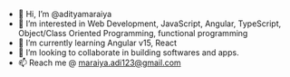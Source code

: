 - 👋 Hi, I’m @adityamaraiya
- 👀 I’m interested in Web Development, JavaScript, Angular, TypeScript, Object/Class Oriented Programming, functional programming 
- 🌱 I’m currently learning Angular v15, React
- 💞️ I’m looking to collaborate in building softwares and apps.
- 📫 Reach me @ maraiya.adi123@gmail.com

